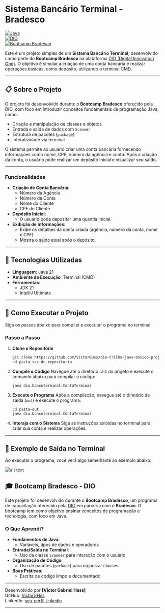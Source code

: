 # Sistema Bancário Terminal - Bradesco

[![Java](https://img.shields.io/badge/Java-21-blue)](https://www.oracle.com/java/)  
[![DIO](https://img.shields.io/badge/DIO-Digital_Innovation_One-purple)](https://www.dio.me/)  
[![Bootcamp Bradesco](https://img.shields.io/badge/Bootcamp-Bradesco-yellow)](https://www.dio.me/)

Este é um projeto simples de um **Sistema Bancário Terminal**, desenvolvido como parte do **Bootcamp Bradesco** na plataforma [DIO (Digital Innovation One)](https://www.dio.me/). O objetivo é simular a criação de uma conta bancária e realizar operações básicas, como depósito, utilizando o terminal CMD.

---

## 📋 Sobre o Projeto

O projeto foi desenvolvido durante o **Bootcamp Bradesco** oferecido pela DIO, com foco em introduzir conceitos fundamentais de programação Java, como:

- Criação e manipulação de classes e objetos
- Entrada e saída de dados com `Scanner`
- Estrutura de pacotes (`package`)
- Interatividade via terminal

O sistema permite ao usuário criar uma conta bancária fornecendo informações como nome, CPF, número da agência e conta. Após a criação da conta, o usuário pode realizar um depósito inicial e visualizar seu saldo.

---

### Funcionalidades

- **Criação de Conta Bancária**:
  - Número da Agência
  - Número da Conta
  - Nome do Cliente
  - CPF do Cliente
- **Depósito Inicial**:
  - O usuário pode depositar uma quantia inicial.
- **Exibição de Informações**:
  - Exibe os detalhes da conta criada (agência, número da conta, nome e CPF).
  - Mostra o saldo atual após o depósito.

---

## 🔧 Tecnologias Utilizadas

- **Linguagem**: Java 21
- **Ambiente de Execução**: Terminal (CMD)
- **Ferramentas**:
  - JDK 21
  - IntelliJ Ultimate

---

## 🚀 Como Executar o Projeto

Siga os passos abaixo para compilar e executar o programa no terminal:

### Passo a Passo

1. **Clone o Repositório**
   ```bash
   git clone https://github.com/VictorGHss/dio-trilha-java-basico-projetobanco.git
   cd pasta-src-do-repositorio
   ```

2. **Compile o Código**
   Navegue até o diretório raiz do projeto e execute o comando abaixo para compilar o código:
   ```bash
   java dio.bancoterminal.ContaTerminal
   ```

3. **Execute o Programa**
   Após a compilação, navegue até o diretório de saída (`out`) e execute o programa:
   ```bash
   cd pasta-out
   java dio.bancoterminal.ContaTerminal
   ```

4. **Interaja com o Sistema**
   Siga as instruções exibidas no terminal para criar sua conta e realizar operações.

---

## 📝 Exemplo de Saída no Terminal

Ao executar o programa, você verá algo semelhante ao exemplo abaixo:

![alt text](image.png)

## 🎓 Bootcamp Bradesco - DIO

Este projeto foi desenvolvido durante o **Bootcamp Bradesco**, um programa de capacitação oferecido pela [DIO](https://www.dio.me/) em parceria com o **Bradesco**. O bootcamp tem como objetivo ensinar conceitos de programação e tecnologia, com foco em Java.

### O Que Aprendi?

- **Fundamentos de Java**:
  - Variáveis, tipos de dados e operadores
- **Entrada/Saída no Terminal**:
  - Uso da classe `Scanner` para interação com o usuário
- **Organização de Código**:
  - Uso de pacotes (`package`) para organizar classes
- **Boas Práticas**:
  - Escrita de código limpo e documentado

---

Desenvolvido por **[Victor Gabriel Hass]**  
GitHub: [VictorGHss](https://github.com/VictorGHss)  
LinkedIn: [seu-perfil-linkedin](https://www.linkedin.com/in/victor-gabriel-hass-05a291336/)  

---
